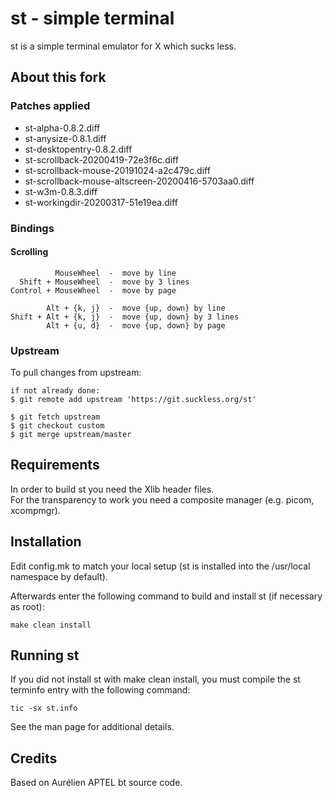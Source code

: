 # st - simple terminal
st is a simple terminal emulator for X which sucks less.


## About this fork
### Patches applied
 - st-alpha-0.8.2.diff
 - st-anysize-0.8.1.diff
 - st-desktopentry-0.8.2.diff
 - st-scrollback-20200419-72e3f6c.diff
 - st-scrollback-mouse-20191024-a2c479c.diff
 - st-scrollback-mouse-altscreen-20200416-5703aa0.diff
 - st-w3m-0.8.3.diff
 - st-workingdir-20200317-51e19ea.diff

### Bindings
#### Scrolling
```
          MouseWheel  -  move by line
  Shift + MouseWheel  -  move by 3 lines
Control + MouseWheel  -  move by page

        Alt + {k, j}  -  move {up, down} by line
Shift + Alt + {k, j}  -  move {up, down} by 3 lines
        Alt + {u, d}  -  move {up, down} by page
```

### Upstream
To pull changes from upstream:
```
if not already done:
$ git remote add upstream 'https://git.suckless.org/st'

$ git fetch upstream
$ git checkout custom
$ git merge upstream/master
```


## Requirements
In order to build st you need the Xlib header files.\
For the transparency to work you need a composite manager (e.g. picom,
xcompmgr).


## Installation
Edit config.mk to match your local setup (st is installed into
the /usr/local namespace by default).

Afterwards enter the following command to build and install st (if
necessary as root):

    make clean install


## Running st
If you did not install st with make clean install, you must compile
the st terminfo entry with the following command:

    tic -sx st.info

See the man page for additional details.

## Credits
Based on Aurélien APTEL <aurelien dot aptel at gmail dot com> bt source code.

